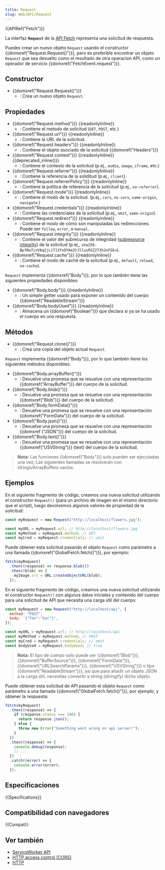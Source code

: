 ```yaml
---
title: Request
slug: Web/API/Request
---
```


{{APIRef("Fetch")}}

La interfaz **`Request`** de la [API Fetch](/es/docs/Web/API/Fetch_API) representa una solicitud de respuesta.

Puedes crear un nuevo objeto `Request` usando el constructor {{domxref("Request.Request()")}}, pero es preferible encontrar un objeto `Request` que sea devuelto como el resultado de otra operacion API, como un operador de servicio {{domxref("FetchEvent.request")}}.

## Constructor

- {{domxref("Request.Request()")}}
  - : Crea un nuevo objeto `Request`.

## Propiedades

- {{domxref("Request.method")}} {{readonlyInline}}
  - : Contiene el metodo de solicitud (`GET`, `POST`, etc.)
- {{domxref("Request.url")}} {{readonlyInline}}
  - : Contiene la URL de la solicitud.
- {{domxref("Request.headers")}} {{readonlyInline}}
  - : Contiene el objeto asociado de la solicitud {{domxref("Headers")}}
- {{domxref("Request.context")}} {{readonlyInline}} {{deprecated_inline()}}
  - : Contiene el contexto de la solicitud (p.ej., `audio`, `image`, `iframe`, etc.)
- {{domxref("Request.referrer")}} {{readonlyInline}}
  - : Contiene la referencia de la soliditud (p.ej., `client`).
- {{domxref("Request.referrerPolicy")}} {{readonlyInline}}
  - : Contiene la política de referencia de la solicitud (p.ej., `no-referrer`).
- {{domxref("Request.mode")}} {{readonlyInline}}
  - : Contiene el modo de la solicitud. (p.ej., `cors`, `no-cors`, `same-origin`, `navigate`.)
- {{domxref("Request.credentials")}} {{readonlyInline}}
  - : Contiene las credenciales de la solicitud (p.ej., `omit`, `same-origin`).
- {{domxref("Request.redirect")}} {{readonlyinline}}
  - : Contiene el modo de cómo son manipuladas las redirecciones. Puede ser `follow`, `error`, o `manual`.
- {{domxref("Request.integrity")}} {{readonlyInline}}
  - : Contiene el valor del subrecurso de integridad ([subresource integrity](/es/docs/Web/Security/Subresource_Integrity)) de la solicitud (p.ej., `sha256-BpfBw7ivV8q2jLiT13fxDYAe2tJllusRSZ273h2nFSE=`).
- {{domxref("Request.cache")}} {{readonlyInline}}
  - : Contiene el modo de caché de la solicitud (p.ej., `default`, `reload`, `no-cache`).

`Request` implementa {{domxref("Body")}}, por lo que también tiene las siguientes propiedades disponibles:

- {{domxref("Body.body")}} {{readonlyInline}}
  - : Un simple getter usado para exponer un contenido del cuerpo {{domxref("ReadableStream")}}
- {{domxref("Body.bodyUsed")}} {{readonlyInline}}
  - : Almacena un {{domxref("Boolean")}} que declara si ya se ha usado el cuerpo en una respuesta.

## Métodos

- {{domxref("Request.clone()")}}
  - : Crea una copia del objeto actual `Request`.

`Request` implementa {{domxref("Body")}}, por lo que también tiene los siguientes métodos disponibles:

- {{domxref("Body.arrayBuffer()")}}
  - : Devuelve una promesa que se resuelve con una representación {{domxref("ArrayBuffer")}} del cuerpo de la solicitud.
- {{domxref("Body.blob()")}}
  - : Devuelve una promesa que se resuelve con una representación {{domxref("Blob")}} del cuerpo de la solicitud.
- {{domxref("Body.formData()")}}
  - : Devuelve una promesa que se resuelve con una representación {{domxref("FormData")}} del cuerpo de la solicitud.
- {{domxref("Body.json()")}}
  - : Devuelve una promesa que se resuelve con una representación {{domxref ("JSON")}} del cuerpo de la solicitud.
- {{domxref("Body.text()")}}
  - : Devuelve una promesa que se resuelve con una representación {{domxref("USVString")}} (text) del cuerpo de la solicitud.

> **Nota:** Las funciones {{domxref("Body")}} solo pueden ser ejecutadas una vez; Las siguientes llamadas se resolverán con strings/ArrayBuffers vacíos.

## Ejemplos

En el siguiente fragmento de código, creamos una nueva solicitud utilizando el constructor `Request()` (para un archivo de imagen en el mismo directorio que el script), luego devolvemos algunos valores de propiedad de la solicitud:

```js
const myRequest = new Request("http://localhost/flowers.jpg");

const myURL = myRequest.url; // http://localhost/flowers.jpg
const myMethod = myRequest.method; // GET
const myCred = myRequest.credentials; // omit
```

Puede obtener esta solicitud pasando el objeto `Request` como parámetro a una llamada {{domxref("GlobalFetch.fetch()")}}, por ejemplo:

```js
fetch(myRequest)
  .then((response) => response.blob())
  .then((blob) => {
    myImage.src = URL.createObjectURL(blob);
  });
```

En el siguiente fragmento de código, creamos una nueva solicitud utilizando el constructor `Request()` con algunos datos iniciales y contenido del cuerpo para una solicitud de API que necesita una carga útil del cuerpo:

```js
const myRequest = new Request("http://localhost/api", {
  method: "POST",
  body: '{"foo":"bar"}',
});

const myURL = myRequest.url; // http://localhost/api
const myMethod = myRequest.method; // POST
const myCred = myRequest.credentials; // omit
const bodyUsed = myRequest.bodyUsed; // true
```

> **Nota:** El tipo de cuerpo solo puede ser {{domxref("Blob")}}, {{domxref("BufferSource")}}, {{domxref("FormData")}}, {{domxref("URLSearchParams")}}, {{domxref("USVString")}} o tipo {{domxref("ReadableStream")}}, así que para añadir un objeto JSON a la carga útil, necesitas convertir a string (stringify) dicho objeto.

Puede obtener esta solicitud de API pasando el objeto `Request` como parámetro a una llamada {{domxref("GlobalFetch.fetch()")}}, por ejemplo, y obtener la respuesta:

```js
fetch(myRequest)
  .then((response) => {
    if (response.status === 200) {
      return response.json();
    } else {
      throw new Error("Something went wrong on api server!");
    }
  })
  .then((response) => {
    console.debug(response);
    // ...
  })
  .catch((error) => {
    console.error(error);
  });
```

## Especificaciones

{{Specifications}}

## Compatibilidad con navegadores

{{Compat}}

## Ver también

- [ServiceWorker API](/es/docs/Web/API/ServiceWorker_API)
- [HTTP access control (CORS)](/es/docs/Web/HTTP/Access_control_CORS)
- [HTTP](/es/docs/Web/HTTP)
